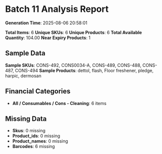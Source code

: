 # Batch 11 Analysis Report

**Generation Time**: 2025-08-06 20:58:01

**Total Items**: 6
**Unique SKUs**: 6
**Unique Products**: 6
**Total Available Quantity**: 104.00
**Near Expiry Products**: 1

## Sample Data
**Sample SKUs**: CONS-492, CONS0034-A, CONS-489, CONS-488, CONS-487, CONS-494
**Sample Products**: dettol, flash, Floor freshener, pledge, harpic, dermosan

## Financial Categories
- **All / Consumables / Cons - Cleaning**: 6 items

## Missing Data
- **Skus**: 0 missing
- **Product_ids**: 0 missing
- **Product_names**: 0 missing
- **Barcodes**: 6 missing
